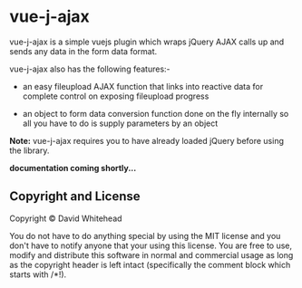 # vue-j-ajax
vue-j-ajax is a simple vuejs plugin which wraps jQuery AJAX calls up and sends any data in the form data format.

vue-j-ajax also has the following features:-

* an easy fileupload AJAX function that links into reactive data for complete control on exposing fileupload progress

* an object to form data conversion function done on the fly internally so all you have to do is supply parameters by an object

**Note:** vue-j-ajax requires you to have already loaded jQuery before using the library.

**documentation coming shortly...**

## Copyright and License
Copyright &copy; David Whitehead

You do not have to do anything special by using the MIT license and you don't have to notify anyone that your using this license. You are free to use, modify and distribute this software in normal and commercial usage as long as the copyright header is left intact (specifically the comment block which starts with /*!).
